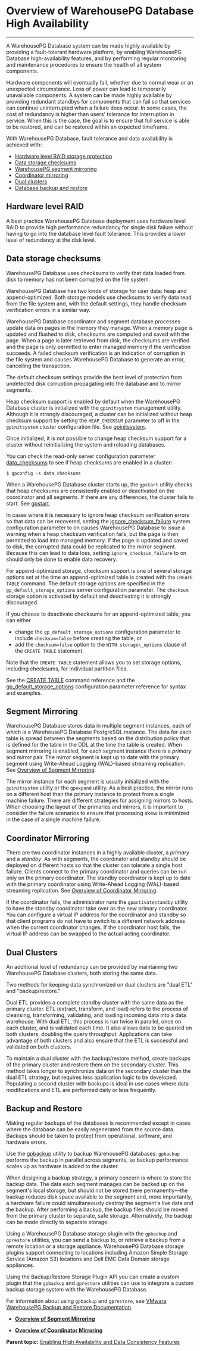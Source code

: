 # Overview of WarehousePG Database High Availability
---

A WarehousePG Database system can be made highly available by providing a fault-tolerant hardware platform, by enabling WarehousePG Database high-availability features, and by performing regular monitoring and maintenance procedures to ensure the health of all system components.

Hardware components will eventually fail, whether due to normal wear or an unexpected circumstance. Loss of power can lead to temporarily unavailable components. A system can be made highly available by providing redundant standbys for components that can fail so that services can continue uninterrupted when a failure does occur. In some cases, the cost of redundancy is higher than users' tolerance for interruption in service. When this is the case, the goal is to ensure that full service is able to be restored, and can be restored within an expected timeframe.

With WarehousePG Database, fault tolerance and data availability is achieved with:

-   [Hardware level RAID storage protection](#raid)
-   [Data storage checksums](#checksums)
-   [WarehousePG segment mirroring](#segment_mirroring)
-   [Coordinator mirroring](#coordinator_mirroring)
-   [Dual clusters](#dual_clusters)
-   [Database backup and restore](#backup_restore)

## <a id="raid"></a>Hardware level RAID

A best practice WarehousePG Database deployment uses hardware level RAID to provide high performance redundancy for single disk failure without having to go into the database level fault tolerance. This provides a lower level of redundancy at the disk level.

## <a id="checksums"></a>Data storage checksums

WarehousePG Database uses checksums to verify that data loaded from disk to memory has not been corrupted on the file system.

WarehousePG Database has two kinds of storage for user data: heap and append-optimized. Both storage models use checksums to verify data read from the file system and, with the default settings, they handle checksum verification errors in a similar way.

WarehousePG Database coordinator and segment database processes update data on pages in the memory they manage. When a memory page is updated and flushed to disk, checksums are computed and saved with the page. When a page is later retrieved from disk, the checksums are verified and the page is only permitted to enter managed memory if the verification succeeds. A failed checksum verification is an indication of corruption in the file system and causes WarehousePG Database to generate an error, cancelling the transaction.

The default checksum settings provide the best level of protection from undetected disk corruption propagating into the database and to mirror segments.

Heap checksum support is enabled by default when the WarehousePG Database cluster is initialized with the `gpinitsystem` management utility. Although it is strongly discouraged, a cluster can be initialized without heap checksum support by setting the `HEAP_CHECKSUM` parameter to off in the `gpinitsystem` cluster configuration file. See [gpinitsystem](../../../utility_guide/ref/gpinitsystem.html).

Once initialized, it is not possible to change heap checksum support for a cluster without reinitializing the system and reloading databases.

You can check the read-only server configuration parameter [data\_checksums](../../../ref_guide/config_params/guc-list.html) to see if heap checksums are enabled in a cluster:

```
$ gpconfig -s data_checksums
```

When a WarehousePG Database cluster starts up, the `gpstart` utility checks that heap checksums are consistently enabled or deactivated on the coordinator and all segments. If there are any differences, the cluster fails to start. See [gpstart](../../../utility_guide/ref/gpstart.html).

In cases where it is necessary to ignore heap checksum verification errors so that data can be recovered, setting the [ignore\_checksum\_failure](../../../ref_guide/config_params/guc-list.html) system configuration parameter to on causes WarehousePG Database to issue a warning when a heap checksum verification fails, but the page is then permitted to load into managed memory. If the page is updated and saved to disk, the corrupted data could be replicated to the mirror segment. Because this can lead to data loss, setting `ignore_checksum_failure` to on should only be done to enable data recovery.

For append-optimized storage, checksum support is one of several storage options set at the time an append-optimized table is created with the `CREATE TABLE` command. The default storage options are specified in the `gp_default_storage_options` server configuration parameter. The `checksum` storage option is activated by default and deactivating it is strongly discouraged.

If you choose to deactivate checksums for an append-optimized table, you can either

-   change the `gp_default_storage_options` configuration parameter to include `checksum=false` before creating the table, or
-   add the `checksum=false` option to the `WITH storage\_options` clause of the `CREATE TABLE` statement.

Note that the `CREATE TABLE` statement allows you to set storage options, including checksums, for individual partition files.

See the [CREATE TABLE](../../../ref_guide/sql_commands/CREATE_TABLE.html) command reference and the [gp\_default\_storage\_options](../../../ref_guide/config_params/guc-list.html) configuration parameter reference for syntax and examples.

## <a id="segment_mirroring"></a>Segment Mirroring

WarehousePG Database stores data in multiple segment instances, each of which is a WarehousePG Database PostgreSQL instance. The data for each table is spread between the segments based on the distribution policy that is defined for the table in the DDL at the time the table is created. When segment mirroring is enabled, for each segment instance there is a *primary* and *mirror* pair. The mirror segment is kept up to date with the primary segment using Write-Ahead Logging \(WAL\)-based streaming replication. See [Overview of Segment Mirroring](g-overview-of-segment-mirroring.html).

The mirror instance for each segment is usually initialized with the `gpinitsystem` utility or the `gpexpand` utility. As a best practice, the mirror runs on a different host than the primary instance to protect from a single machine failure. There are different strategies for assigning mirrors to hosts. When choosing the layout of the primaries and mirrors, it is important to consider the failure scenarios to ensure that processing skew is minimized in the case of a single machine failure.

## <a id="coordinator_mirroring"></a>Coordinator Mirroring

There are two coordinator instances in a highly available cluster, a *primary* and a *standby*. As with segments, the coordinator and standby should be deployed on different hosts so that the cluster can tolerate a single host failure. Clients connect to the primary coordinator and queries can be run only on the primary coordinator. The standby coordinator is kept up to date with the primary coordinator using Write-Ahead Logging \(WAL\)-based streaming replication. See [Overview of Coordinator Mirroring](g-overview-of-coordinator-mirroring.html).

If the coordinator fails, the administrator runs the `gpactivatestandby` utility to have the standby coordinator take over as the new primary coordinator. You can configure a virtual IP address for the coordinator and standby so that client programs do not have to switch to a different network address when the current coordinator changes. If the coordinator host fails, the virtual IP address can be swapped to the actual acting coordinator.

## <a id="dual_clusters"></a>Dual Clusters

An additional level of redundancy can be provided by maintaining two WarehousePG Database clusters, both storing the same data.

Two methods for keeping data synchronized on dual clusters are "dual ETL" and "backup/restore."

Dual ETL provides a complete standby cluster with the same data as the primary cluster. ETL \(extract, transform, and load\) refers to the process of cleansing, transforming, validating, and loading incoming data into a data warehouse. With dual ETL, this process is run twice in parallel, once on each cluster, and is validated each time. It also allows data to be queried on both clusters, doubling the query throughput. Applications can take advantage of both clusters and also ensure that the ETL is successful and validated on both clusters.

To maintain a dual cluster with the backup/restore method, create backups of the primary cluster and restore them on the secondary cluster. This method takes longer to synchronize data on the secondary cluster than the dual ETL strategy, but requires less application logic to be developed. Populating a second cluster with backups is ideal in use cases where data modifications and ETL are performed daily or less frequently.

## <a id="backup_restore"></a>Backup and Restore

Making regular backups of the databases is recommended except in cases where the database can be easily regenerated from the source data. Backups should be taken to protect from operational, software, and hardware errors.

Use the [gpbackup](https://docs.vmware.com/en/VMware-WarehousePG-Backup-and-Restore/index.html) utility to backup WarehousePG databases. `gpbackup` performs the backup in parallel across segments, so backup performance scales up as hardware is added to the cluster.

When designing a backup strategy, a primary concern is where to store the backup data. The data each segment manages can be backed up on the segment's local storage, but should not be stored there permanently—the backup reduces disk space available to the segment and, more importantly, a hardware failure could simultaneously destroy the segment's live data and the backup. After performing a backup, the backup files should be moved from the primary cluster to separate, safe storage. Alternatively, the backup can be made directly to separate storage.

Using a WarehousePG Database storage plugin with the `gpbackup` and `gprestore` utilities, you can send a backup to, or retrieve a backup from a remote location or a storage appliance. WarehousePG Database storage plugins support connecting to locations including Amazon Simple Storage Service \(Amazon S3\) locations and Dell EMC Data Domain storage appliances.

Using the Backup/Restore Storage Plugin API you can create a custom plugin that the `gpbackup` and `gprestore` utilities can use to integrate a custom backup storage system with the WarehousePG Database.

For information about using `gpbackup` and `gprestore`, see [VMware WarehousePG Backup and Restore Documentation](https://docs.vmware.com/en/VMware-WarehousePG-Backup-and-Restore/index.html).

-   **[Overview of Segment Mirroring](../../highavail/topics/g-overview-of-segment-mirroring.html)**  

-   **[Overview of Coordinator Mirroring](../../highavail/topics/g-overview-of-coordinator-mirroring.html)**  


**Parent topic:** [Enabling High Availability and Data Consistency Features](../../highavail/topics/g-enabling-high-availability-features.html)

